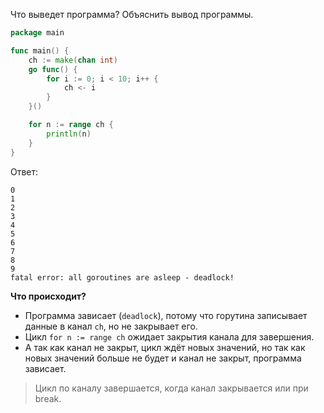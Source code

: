 Что выведет программа? Объяснить вывод программы.

```go
package main

func main() {
	ch := make(chan int)
	go func() {
		for i := 0; i < 10; i++ {
			ch <- i
		}
	}()

	for n := range ch {
		println(n)
	}
}
```

Ответ:
```
0
1
2
3
4
5
6
7
8
9
fatal error: all goroutines are asleep - deadlock!
```
**Что происходит?**
- Программа зависает (`deadlock`), потому что горутина записывает данные в канал `ch`, но не закрывает его.
- Цикл `for n := range ch` ожидает закрытия канала для завершения.
- А так как канал не закрыт, цикл ждёт новых значений, но так как новых значений больше не будет и канал не закрыт, программа зависает.

> Цикл по каналу завершается, когда канал закрывается или при break.
